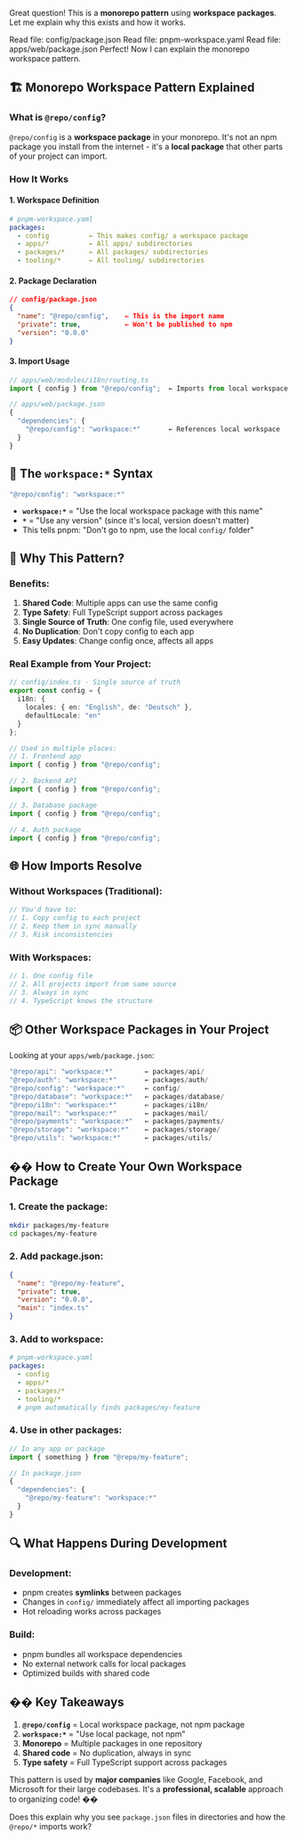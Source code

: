 Great question! This is a **monorepo pattern** using **workspace packages**. Let me explain why this exists and how it works.

Read file: config/package.json
Read file: pnpm-workspace.yaml
Read file: apps/web/package.json
Perfect! Now I can explain the monorepo workspace pattern.

## **🏗️ Monorepo Workspace Pattern Explained**

### **What is `@repo/config`?**

`@repo/config` is a **workspace package** in your monorepo. It's not an npm package you install from the internet - it's a **local package** that other parts of your project can import.

### **How It Works**

#### **1. Workspace Definition**
```yaml
# pnpm-workspace.yaml
packages:
  - config          ← This makes config/ a workspace package
  - apps/*          ← All apps/ subdirectories
  - packages/*      ← All packages/ subdirectories
  - tooling/*       ← All tooling/ subdirectories
```

#### **2. Package Declaration**
```json
// config/package.json
{
  "name": "@repo/config",    ← This is the import name
  "private": true,           ← Won't be published to npm
  "version": "0.0.0"
}
```

#### **3. Import Usage**
```typescript
// apps/web/modules/i18n/routing.ts
import { config } from "@repo/config";  ← Imports from local workspace

// apps/web/package.json
{
  "dependencies": {
    "@repo/config": "workspace:*"       ← References local workspace
  }
}
```

## **🔗 The `workspace:*` Syntax**

```typescript
"@repo/config": "workspace:*"
```

- **`workspace:*`** = "Use the local workspace package with this name"
- **`*`** = "Use any version" (since it's local, version doesn't matter)
- This tells pnpm: "Don't go to npm, use the local `config/` folder"

## **📁 Why This Pattern?**

### **Benefits:**

1. **Shared Code**: Multiple apps can use the same config
2. **Type Safety**: Full TypeScript support across packages
3. **Single Source of Truth**: One config file, used everywhere
4. **No Duplication**: Don't copy config to each app
5. **Easy Updates**: Change config once, affects all apps

### **Real Example from Your Project:**

```typescript
// config/index.ts - Single source of truth
export const config = {
  i18n: {
    locales: { en: "English", de: "Deutsch" },
    defaultLocale: "en"
  }
};

// Used in multiple places:
// 1. Frontend app
import { config } from "@repo/config";

// 2. Backend API  
import { config } from "@repo/config";

// 3. Database package
import { config } from "@repo/config";

// 4. Auth package
import { config } from "@repo/config";
```

## **🌐 How Imports Resolve**

### **Without Workspaces (Traditional):**
```typescript
// You'd have to:
// 1. Copy config to each project
// 2. Keep them in sync manually
// 3. Risk inconsistencies
```

### **With Workspaces:**
```typescript
// 1. One config file
// 2. All projects import from same source
// 3. Always in sync
// 4. TypeScript knows the structure
```

## **📦 Other Workspace Packages in Your Project**

Looking at your `apps/web/package.json`:

```typescript
"@repo/api": "workspace:*"        ← packages/api/
"@repo/auth": "workspace:*"       ← packages/auth/
"@repo/config": "workspace:*"     ← config/
"@repo/database": "workspace:*"   ← packages/database/
"@repo/i18n": "workspace:*"       ← packages/i18n/
"@repo/mail": "workspace:*"       ← packages/mail/
"@repo/payments": "workspace:*"   ← packages/payments/
"@repo/storage": "workspace:*"    ← packages/storage/
"@repo/utils": "workspace:*"      ← packages/utils/
```

## **�� How to Create Your Own Workspace Package**

### **1. Create the package:**
```bash
mkdir packages/my-feature
cd packages/my-feature
```

### **2. Add package.json:**
```json
{
  "name": "@repo/my-feature",
  "private": true,
  "version": "0.0.0",
  "main": "index.ts"
}
```

### **3. Add to workspace:**
```yaml
# pnpm-workspace.yaml
packages:
  - config
  - apps/*
  - packages/*
  - tooling/*
  # pnpm automatically finds packages/my-feature
```

### **4. Use in other packages:**
```typescript
// In any app or package
import { something } from "@repo/my-feature";

// In package.json
{
  "dependencies": {
    "@repo/my-feature": "workspace:*"
  }
}
```

## **🔍 What Happens During Development**

### **Development:**
- pnpm creates **symlinks** between packages
- Changes in `config/` immediately affect all importing packages
- Hot reloading works across packages

### **Build:**
- pnpm bundles all workspace dependencies
- No external network calls for local packages
- Optimized builds with shared code

## **�� Key Takeaways**

1. **`@repo/config`** = Local workspace package, not npm package
2. **`workspace:*`** = "Use local package, not npm"
3. **Monorepo** = Multiple packages in one repository
4. **Shared code** = No duplication, always in sync
5. **Type safety** = Full TypeScript support across packages

This pattern is used by **major companies** like Google, Facebook, and Microsoft for their large codebases. It's a **professional, scalable** approach to organizing code! ��

Does this explain why you see `package.json` files in directories and how the `@repo/*` imports work?